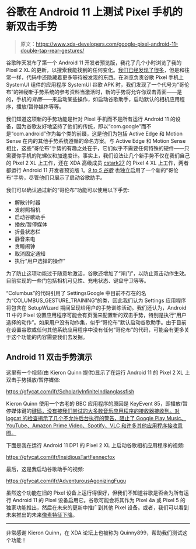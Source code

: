 # 谷歌在 Android 11 上测试 Pixel 手机的新双击手势

> 原文：<https://www.xda-developers.com/google-pixel-android-11-double-tap-rear-gestures/>

谷歌昨天发布了第一个 Android 11 开发者预览版，我花了几个小时浏览了我的 Pixel 2 XL 的更新，以搜索我能找到的任何变化。[我们已经发现了很多](https://www.xda-developers.com/tag/android-11/)，但是和往常一样，代码中还隐藏着更多等待被发现的东西。在浏览负责谷歌 Pixel 手机上 SystemUI 组件的应用程序 SystemUI 谷歌 APK 时，我们发现了一个代号为“哥伦布”的神秘新手势系统的参考资料当激活时，新的手势将允许你双击背面——是的，手机的*背面*——来启动某些操作，如启动谷歌助手，启动默认的相机应用程序，播放/暂停媒体等等。

我们知道这项新的手势功能是针对 Pixel 手机而不是所有运行 Android 11 的设备，因为谷歌友好地坚持了他们的传统，即以“com.google”而不是“com.android”作为每个类的前缀，这是他们为包括 Active Edge 和 Motion Sense 在内的其他手势系统遵循的命名方案。与 Active Edge 和 Motion Sense 相比，这些“哥伦布”手势的有趣之处在于，它们似乎不需要任何特殊的硬件——只需要你手机的陀螺仪和加速度计。事实上，我们设法让几个新手势不仅在我们自己的 Pixel 2 XL 上工作，还在 XDA 高级成员 [cstark27](https://forum.xda-developers.com/member.php?u=2712580) 的 Pixel 4 XL 上工作，两者都运行 Android 11 开发者预览版 1。[*9 to 5 谷歌*](https://9to5google.com/2020/02/20/android-11-dp1-pixel-columbus-double-tap/) 也独立启用了一个新的“哥伦布”手势，尽管他们只展示了启动谷歌助手。

我们可以确认通过新的“哥伦布”功能可以使用以下手势:

*   解散计时器
*   发射照相机
*   启动谷歌助手
*   播放/暂停媒体
*   折叠状态栏
*   静音来电
*   贪睡闹钟
*   取消固定通知
*   执行“用户选择的操作”

为了防止这项功能过于随意地激活，谷歌还增加了“闸门”，以防止双击动作生效。目前实现的一些门包括相机可见性、充电状态、键盘守卫等等。

“Columbus”的代码引用了 SettingsGoogle 中目前不存在的名为“COLUMBUS_GESTURE_TRAINING”的类，因此我们认为 Settings 应用程序将包含在 SetupWizard 期间呈现给用户的手势训练活动。我们还认为，Android 11 中的 Pixel 设置应用程序可能会有页面来配置新的双击手势，特别是执行“用户选择的动作”。如果用户没有动作集，似乎“哥伦布”默认启动谷歌助手。由于目前在设置谷歌或任何其他系统应用程序中没有任何“哥伦布”的代码，可能会有更多关于这个功能的内容需要我们去发掘。

## Android 11 双击手势演示

这里有一个视频(由 Kieron Quinn 提供)显示了在运行 Android 11 的 Pixel 2 XL 上双击手势播放/暂停媒体:

https://gfycat.com/ifr/ScholarlyInfiniteIndianglassfish

Kieron Quinn 使用一个古老的 BBC 应用程序的原因是 KeyEvent 85，即播放/暂停媒体键的[键码，没有被我们尝试的大多数音乐应用程序的接收器接收到。对 logcat 的检查揭示了几个不允许后台执行的警告，阻止了 Google Play Music、YouTube、Amazon Prime Video、Spotify、VLC 和许多其他应用程序接收意图。](https://developer.android.com/reference/android/view/KeyEvent#KEYCODE_MEDIA_PLAY_PAUSE)

下面是我在运行 Android 11 DP1 的 Pixel 2 XL 上启动谷歌相机应用程序的视频:

https://gfycat.com/ifr/InsidiousTartFennecfox

最后，这是我启动谷歌助手的视频:

https://gfycat.com/ifr/AdventurousAgonizingFugu

虽然这个功能在旧的 Pixel 设备上运行得很好，但我们不知道谷歌是否会为所有运行 Android 11 的 Pixel 设备启用它。谷歌可能会将其作为 Pixel 4a 或 Pixel 5 的独家功能推出，然后在未来的更新中推广到其他 Pixel 设备。或者，我们可以看到未来推出的未来[像素特征下降](https://www.xda-developers.com/google-pixel-feature-drop-post-snap-portrait-mode-auto-call-screen/)。

* * *

非常感谢 Kieron Quinn，在 XDA 论坛上也被称为 Quinny899，帮助我们测试这个功能！